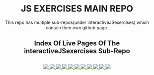 <div align="center">
  <h1>JS EXERCISES MAIN REPO</h1>
  <p>This repo has multiple sub-repos(under interactiveJSexercises) which contain their own github page.</p>
  <h2>Index Of Live Pages Of The interactiveJSexercises Sub-Repo<h2>
</div>

<div align="center">
	<a href="https://testerdoe.github.io/js-main-repo-test/interactiveJSexercises/basicCalculator/">
		<img src="https://img.shields.io/badge/basic%20ads%20page-%23.svg?&style=for-the-badge&logo=www&logoColor=white%22&color=black">
	</a>
	<a href="https://testerdoe.github.io/js-main-repo-test/interactiveJSexercises/scheduleChecker/">
		<img src="https://img.shields.io/badge/basic%20blog%20logs-%23.svg?&style=for-the-badge&logo=www&logoColor=white%22&color=black">
	</a>
	<a href="https://testerdoe.github.io/js-main-repo-test/interactiveJSexercises/increasedWageCalc/">
		<img src="https://img.shields.io/badge/basic%20blog%20logs-%23.svg?&style=for-the-badge&logo=www&logoColor=white%22&color=black">
	</a>
	<a href="https://testerdoe.github.io/js-main-repo-test/interactiveJSexercises/creditEligibilityChecker/">
		<img src="https://img.shields.io/badge/basic%20blog%20logs-%23.svg?&style=for-the-badge&logo=www&logoColor=white%22&color=black">
	</a>
	<a href="https://testerdoe.github.io/js-main-repo-test/interactiveJSexercises/inputValidation/">
		<img src="https://img.shields.io/badge/basic%20blog%20logs-%23.svg?&style=for-the-badge&logo=www&logoColor=white%22&color=black">
	</a>
	<a href="https://testerdoe.github.io/js-main-repo-test/interactiveJSexercises/averageCalculator/">
		<img src="https://img.shields.io/badge/basic%20blog%20logs-%23.svg?&style=for-the-badge&logo=www&logoColor=white%22&color=black">
	</a>
	<a href="https://testerdoe.github.io/js-main-repo-test/interactiveJSexercises/baseExponentCalculator/">
		<img src="https://img.shields.io/badge/basic%20blog%20logs-%23.svg?&style=for-the-badge&logo=www&logoColor=white%22&color=black">
	</a>
	<a href="https://testerdoe.github.io/js-main-repo-test/interactiveJSexercises/digitCountCalculator/">
		<img src="https://img.shields.io/badge/basic%20blog%20logs-%23.svg?&style=for-the-badge&logo=www&logoColor=white%22&color=black">
	</a>
	<a href="https://testerdoe.github.io/js-main-repo-test/interactiveJSexercises/gradeAverageCalculator/">
		<img src="https://img.shields.io/badge/basic%20blog%20logs-%23.svg?&style=for-the-badge&logo=www&logoColor=white%22&color=black">
	</a>
	<a href="https://testerdoe.github.io/js-main-repo-test/interactiveJSexercises/primeFactorsCalculator/">
		<img src="https://img.shields.io/badge/basic%20blog%20logs-%23.svg?&style=for-the-badge&logo=www&logoColor=white%22&color=black">
	</a>
	<a href="https://testerdoe.github.io/js-main-repo-test/interactiveJSexercises/numberGuessingGame/">
		<img src="https://img.shields.io/badge/basic%20blog%20logs-%23.svg?&style=for-the-badge&logo=www&logoColor=white%22&color=black">
	</a>
</div>

